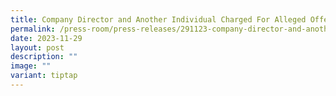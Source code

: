 ```yaml
---
title: Company Director and Another Individual Charged For Alleged Offences
permalink: /press-room/press-releases/291123-company-director-and-another-individual-charged/
date: 2023-11-29
layout: post
description: ""
image: ""
variant: tiptap
---
```

